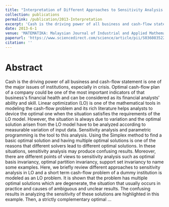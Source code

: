 ```yaml
---
title: "Interpretation of Different Approaches to Sensitivity Analysis in Cash Flow Problem"
collection: publications
permalink: /publication/2013-Interpretation
excerpt: 'Cash is the driving power of all business and cash-flow statement is one of the major issues of institutions, especially in crisis.'
date: 2013-6-1
venue: 'MATEMATIKA: Malaysian Journal of Industrial and Applied Mathematics'
paperurl: 'https://www.sciencedirect.com/science/article/pii/S0360835220303910'
citation: ''
---
```

Abstract
======
  Cash is the driving power of all business and cash-flow statement is one of the major issues of institutions, especially in crisis. Optimal cash-flow plan of a company could be one of the most important indicators of that business's financial health and can be considered as its financial analysts' ability and skill. Linear optimization (LO) is one of the mathematical tools in modeling the cash-flow problem and its rich literature helps analysts to device the optimal one when the situation satisfies the requirements of the LO model. However, the situation is always due to variation and the optimal solution arisen from the LO model have to be analyzed according to measurable variation of input data. Sensitivity analysis and parametric programming is the tool to this analysis. Using the Simplex method to find a basic optimal solution and having multiple optimal solutions is one of the reasons that different solvers lead to different optimal solutions. In these situations, sensitivity analysis may produce confusing results. Moreover, there are different points of views to sensitivity analysis such as optimal basis invariancy, optimal partition invariancy, support set invariancy to name some examples. Here, we briefly review different approaches to sensitivity analysis in LO and a short term cash-flow problem of a dummy institution is modeled as an LO problem. It is shown that the problem has multiple optimal solutions which are degenerate, the situation that usually occurs in practice and causes of ambiguous and unclear results. The confusing results in analyzing the sensitivity of these solutions are highlighted in this example. Then, a strictly complementary optimal …

